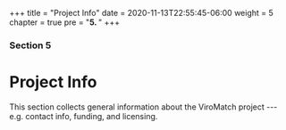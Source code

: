 +++
title = "Project Info"
date = 2020-11-13T22:55:45-06:00
weight = 5
chapter = true
pre = "<b>5. </b>"
+++

### Section 5

# Project Info

This section collects general information about the ViroMatch project --- e.g. contact info, funding, and licensing.
